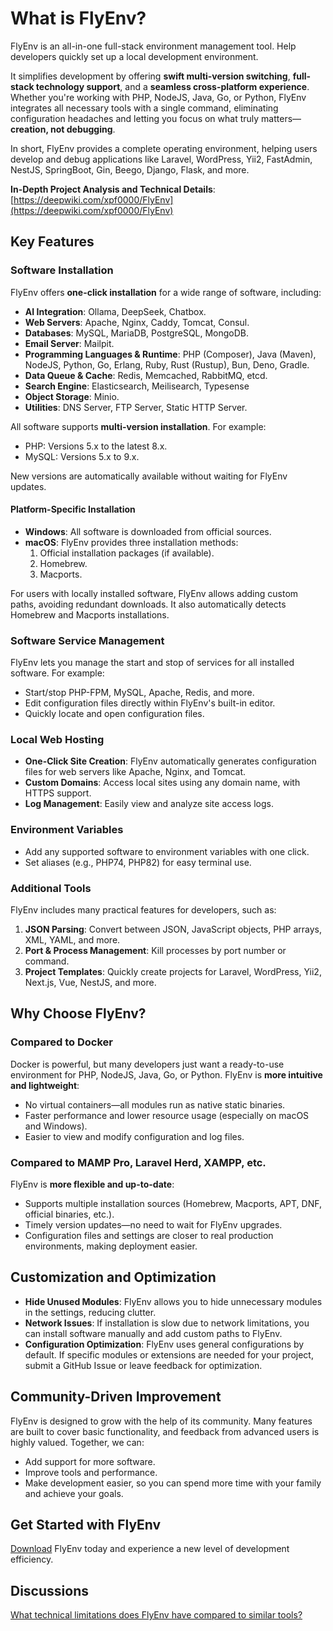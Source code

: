 # What is FlyEnv?

FlyEnv is an all-in-one full-stack environment management tool. Help developers quickly set up a local development environment.

It simplifies development by offering **swift multi-version switching**, **full-stack technology support**, and a **seamless cross-platform experience**. Whether you're working with PHP, NodeJS, Java, Go, or Python, FlyEnv integrates all necessary tools with a single command, eliminating configuration headaches and letting you focus on what truly matters—**creation, not debugging**.

In short, FlyEnv provides a complete operating environment, helping users develop and debug applications like Laravel, WordPress, Yii2, FastAdmin, NestJS, SpringBoot, Gin, Beego, Django, Flask, and more.

**In-Depth Project Analysis and Technical Details**: [https://deepwiki.com/xpf0000/FlyEnv](https://deepwiki.com/xpf0000/FlyEnv)

## Key Features

### Software Installation
FlyEnv offers **one-click installation** for a wide range of software, including:

- **AI Integration**: Ollama, DeepSeek, Chatbox.
- **Web Servers**: Apache, Nginx, Caddy, Tomcat, Consul.
- **Databases**: MySQL, MariaDB, PostgreSQL, MongoDB.
- **Email Server**: Mailpit.
- **Programming Languages & Runtime**: PHP (Composer), Java (Maven), NodeJS, Python, Go, Erlang, Ruby, Rust (Rustup), Bun, Deno, Gradle.
- **Data Queue & Cache**: Redis, Memcached, RabbitMQ, etcd.
- **Search Engine**: Elasticsearch, Meilisearch, Typesense
- **Object Storage**: Minio.
- **Utilities**: DNS Server, FTP Server, Static HTTP Server.

All software supports **multi-version installation**. For example:
- PHP: Versions 5.x to the latest 8.x.
- MySQL: Versions 5.x to 9.x.

New versions are automatically available without waiting for FlyEnv updates.

#### Platform-Specific Installation
- **Windows**: All software is downloaded from official sources.
- **macOS**: FlyEnv provides three installation methods:
   1. Official installation packages (if available).
   2. Homebrew.
   3. Macports.

For users with locally installed software, FlyEnv allows adding custom paths, avoiding redundant downloads. It also automatically detects Homebrew and Macports installations.

### Software Service Management
FlyEnv lets you manage the start and stop of services for all installed software. For example:
- Start/stop PHP-FPM, MySQL, Apache, Redis, and more.
- Edit configuration files directly within FlyEnv's built-in editor.
- Quickly locate and open configuration files.

### Local Web Hosting
- **One-Click Site Creation**: FlyEnv automatically generates configuration files for web servers like Apache, Nginx, and Tomcat.
- **Custom Domains**: Access local sites using any domain name, with HTTPS support.
- **Log Management**: Easily view and analyze site access logs.

### Environment Variables
- Add any supported software to environment variables with one click.
- Set aliases (e.g., PHP74, PHP82) for easy terminal use.

### Additional Tools
FlyEnv includes many practical features for developers, such as:
1. **JSON Parsing**: Convert between JSON, JavaScript objects, PHP arrays, XML, YAML, and more.
2. **Port & Process Management**: Kill processes by port number or command.
3. **Project Templates**: Quickly create projects for Laravel, WordPress, Yii2, Next.js, Vue, NestJS, and more.


## Why Choose FlyEnv?

### Compared to Docker
Docker is powerful, but many developers just want a ready-to-use environment for PHP, NodeJS, Java, Go, or Python. FlyEnv is **more intuitive and lightweight**:
- No virtual containers—all modules run as native static binaries.
- Faster performance and lower resource usage (especially on macOS and Windows).
- Easier to view and modify configuration and log files.

### Compared to MAMP Pro, Laravel Herd, XAMPP, etc.
FlyEnv is **more flexible and up-to-date**:
- Supports multiple installation sources (Homebrew, Macports, APT, DNF, official binaries, etc.).
- Timely version updates—no need to wait for FlyEnv upgrades.
- Configuration files and settings are closer to real production environments, making deployment easier.

## Customization and Optimization
- **Hide Unused Modules**: FlyEnv allows you to hide unnecessary modules in the settings, reducing clutter.
- **Network Issues**: If installation is slow due to network limitations, you can install software manually and add custom paths to FlyEnv.
- **Configuration Optimization**: FlyEnv uses general configurations by default. If specific modules or extensions are needed for your project, submit a GitHub Issue or leave feedback for optimization.

## Community-Driven Improvement
FlyEnv is designed to grow with the help of its community. Many features are built to cover basic functionality, and feedback from advanced users is highly valued. Together, we can:
- Add support for more software.
- Improve tools and performance.
- Make development easier, so you can spend more time with your family and achieve your goals.

## Get Started with FlyEnv
[Download](/download) FlyEnv today and experience a new level of development efficiency.

## Discussions

[What technical limitations does FlyEnv have compared to similar tools?](https://github.com/xpf0000/FlyEnv/discussions/262)
